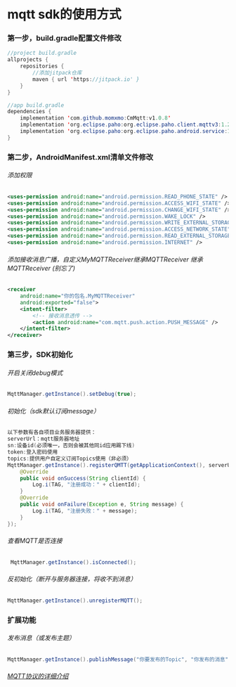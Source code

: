 # mqtt sdk的使用方式

### 第一步，build.gradle配置文件修改
``` java
//project build.gradle
allprojects {
    repositories {
        //添加jitpack仓库
        maven { url 'https://jitpack.io' }
    }
}

//app build.gradle
dependencies {  
    implementation 'com.github.momxmo:CmMqtt:v1.0.8'
    implementation 'org.eclipse.paho:org.eclipse.paho.client.mqttv3:1.2.1'
    implementation 'org.eclipse.paho:org.eclipse.paho.android.service:1.1.1'
}  
```
### 第二步，AndroidManifest.xml清单文件修改
###### 添加权限
```xml
<uses-permission android:name="android.permission.READ_PHONE_STATE" />
<uses-permission android:name="android.permission.ACCESS_WIFI_STATE" />
<uses-permission android:name="android.permission.CHANGE_WIFI_STATE" />
<uses-permission android:name="android.permission.WAKE_LOCK" />
<uses-permission android:name="android.permission.WRITE_EXTERNAL_STORAGE" />
<uses-permission android:name="android.permission.ACCESS_NETWORK_STATE" />
<uses-permission android:name="android.permission.READ_EXTERNAL_STORAGE" />
<uses-permission android:name="android.permission.INTERNET" />
```
###### 添加接收消息广播，自定义MyMQTTReceiver继承MQTTReceiver 继承MQTTReceiver (别忘了)
``` xml
<receiver
    android:name="你的包名.MyMQTTReceiver"
    android:exported="false">
    <intent-filter>
        <!-- 接收消息透传 -->
        <action android:name="com.mqtt.push.action.PUSH_MESSAGE" />
    </intent-filter>
</receiver>

```
### 第三步，SDK初始化
###### 开启关闭debug模式
``` java
MqttManager.getInstance().setDebug(true);
```
###### 初始化（sdk默认订阅message）
``` java
以下参数有各自项目业务服务器提供：
serverUrl：mqtt服务器地址
sn:设备id(必须唯一，否则会被其他同id应用踢下线)
token:登入密码使用
topics:提供用户自定义订阅Topics使用（非必须）
MqttManager.getInstance().registerQMTT(getApplicationContext(), serverUrl, sn, token, topics, new MQTTRegisterCallback() {
    @Override
    public void onSuccess(String clientId) {
        Log.i(TAG, "注册成功：" + clientId);
    }
    @Override
    public void onFailure(Exception e, String message) {
        Log.i(TAG, "注册失败：" + message);
    }
});
```
###### 查看MQTT是否连接
``` java
 MqttManager.getInstance().isConnected();
```
###### 反初始化（断开与服务器连接，将收不到消息）
``` java
MqttManager.getInstance().unregisterMQTT();
```
### 扩展功能
###### 发布消息（或发布主题）
``` java
MqttManager.getInstance().publishMessage("你要发布的Topic", "你发布的消息", null);
```
###### [MQTT协议的详细介绍](https://mcxiaoke.gitbooks.io/mqtt-cn/content/mqtt/03-ControlPackets.html )

